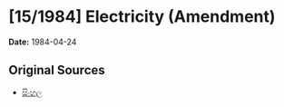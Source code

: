 # [15/1984] Electricity (Amendment)

**Date:** 1984-04-24

## Original Sources

- [සිංහල](https://documents.gov.lk/view/acts/1984/4/15-1984_S.pdf)
